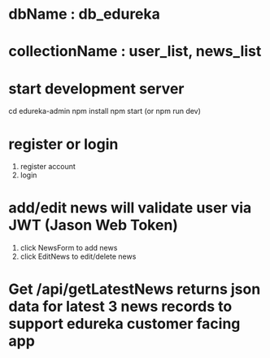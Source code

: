 # dbName : db_edureka
# collectionName : user_list, news_list

# start development server

cd edureka-admin
npm install
npm start (or npm run dev)

# register or login

1. register account
2. login

# add/edit news will validate user via JWT (Jason Web Token) 

1. click NewsForm to add news
2. click EditNews to edit/delete news

# Get /api/getLatestNews returns json data for latest 3 news records to support edureka customer facing app 